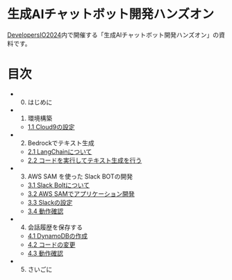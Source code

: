 # 生成AIチャットボット開発ハンズオン

[DevelopersIO2024](https://event.classmethod.jp/odyssey-offline)内で開催する「生成AIチャットボット開発ハンズオン」の資料です。

# 目次

- 0. はじめに
- 1. 環境構築
  - [1.1 Cloud9の設定](./docs/1.1.md)
- 2. Bedrockでテキスト生成
  - [2.1 LangChainについて](./docs/2.1.md)
  - [2.2 コードを実行してテキスト生成を行う](./docs/2.2.md)
- 3. AWS SAM を使った Slack BOTの開発
  - [3.1 Slack Boltについて](./docs/3.1.md)
  - [3.2 AWS SAMでアプリケーション開発](./docs/3.2.md)
  - [3.3 Slackの設定](./docs/3.3.md)
  - [3.4 動作確認](./docs/3.4.md)
- 4. 会話履歴を保存する
  - [4.1 DynamoDBの作成](./docs/4.1.md)
  - [4.2 コードの変更](./docs/4.2.md)
  - [4.3 動作確認](./docs/4.3.md)
- 5. さいごに
